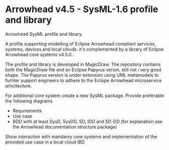# Arrowhead v4.5 - SysML-1.6 profile and library
Arrowhead SysML profile and library. 

A profile supporting modelling of Eclipse Arrowhead compliant services, systems, devices and local clouds.
it's complemented by a library of Eclipse Arrowhead core systems v4.5.0..

The profile and library is developed in MagicDraw. The repository contains both the MagicDraw file and an Eclipse Papyrus verion, still not i very good shape. The Papyrus version is under extension using UML metamodels to furhter support engineers to adhere to the Eclispe Arrowhead microservice arhcitecture.



For additional core system create a new SysML package. Provide preferable the following diagrams
- Requriements
- Use case
- BDD with at least SysD, SysDD, SD, IDD and SD-DD (for explanation see the Arrowhead documentation structure package) 

Show interaction with mandaroy core systems and implementation of the provided use case in a local cloud IBD


